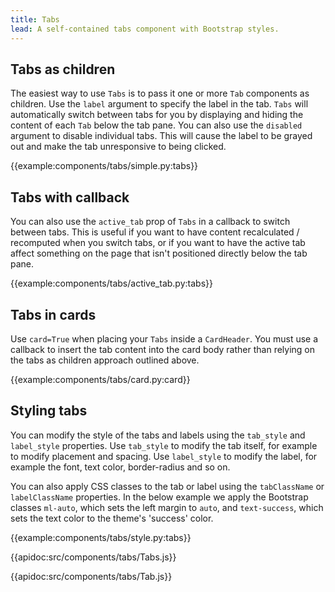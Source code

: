 ```yaml
---
title: Tabs
lead: A self-contained tabs component with Bootstrap styles.
---
```


## Tabs as children

The easiest way to use `Tabs` is to pass it one or more `Tab` components as children. Use the `label` argument to specify the label in the tab. `Tabs` will automatically switch between tabs for you by displaying and hiding the content of each `Tab` below the tab pane. You can also use the `disabled` argument to disable individual tabs. This will cause the label to be grayed out and make the tab unresponsive to being clicked.

{{example:components/tabs/simple.py:tabs}}

## Tabs with callback

You can also use the `active_tab` prop of `Tabs` in a callback to switch between tabs. This is useful if you want to have content recalculated / recomputed when you switch tabs, or if you want to have the active tab affect something on the page that isn't positioned directly below the tab pane.

{{example:components/tabs/active_tab.py:tabs}}

## Tabs in cards

Use `card=True` when placing your `Tabs` inside a `CardHeader`. You must use a callback to insert the tab content into the card body rather than relying on the tabs as children approach outlined above.

{{example:components/tabs/card.py:card}}

## Styling tabs

You can modify the style of the tabs and labels using the `tab_style` and `label_style` properties. Use `tab_style` to modify the tab itself, for example to modify placement and spacing. Use `label_style` to modify the label, for example the font, text color, border-radius and so on.

You can also apply CSS classes to the tab or label using the `tabClassName` or `labelClassName` properties. In the below example we apply the Bootstrap classes `ml-auto`, which sets the left margin to `auto`, and `text-success`, which sets the text color to the theme's 'success' color.

{{example:components/tabs/style.py:tabs}}

{{apidoc:src/components/tabs/Tabs.js}}

{{apidoc:src/components/tabs/Tab.js}}

